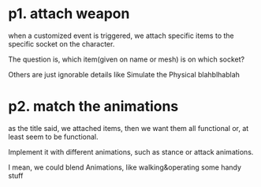 # p1. attach weapon
when a customized event is triggered, we attach specific items to the specific socket on the character.

The question is, which item(given on name or mesh) is on which socket?

Others are just ignorable details like Simulate the Physical blahblhablah

# p2. match the animations
as the title said, we attached items, then we want them all functional or, at least seem to be functional.

Implement it with different animations, such as stance or attack animations. 

I mean, we could blend Animations, like walking&operating some handy stuff
